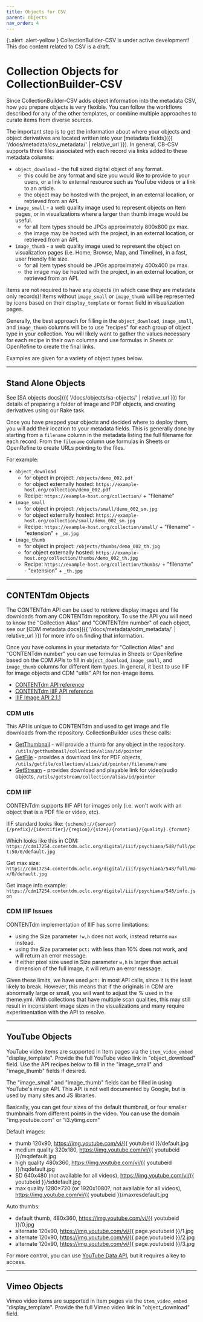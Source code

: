 ```yaml
---
title: Objects for CSV
parent: Objects
nav_order: 4
---
```


{:.alert .alert-yellow }
CollectionBuilder-CSV is under active development!
This doc content related to CSV is a draft.

# Collection Objects for CollectionBuilder-CSV

Since CollectionBuilder-CSV adds object information into the metadata CSV, how you prepare objects is very flexible. 
You can follow the workflows described for any of the other templates, or combine multiple approaches to curate items from diverse sources.

The important step is to get the information about where your objects and object derivatives are located written into your [metadata fields]({{ '/docs/metadata/csv_metadata/' | relative_url }}).
In general, CB-CSV supports three files associated with each record via links added to these metadata columns:

- `object_download` - the full sized digital object of any format.
    - this could be any format and size you would like to provide to your users, or a link to external resource such as YouTube videos or a link to an article.
    - the object may be hosted with the project, in an external location, or retrieved from an API.
- `image_small` - a web quality image used to represent objects on Item pages, or in visualizations where a larger than thumb image would be useful.
    - for all Item types should be JPGs approximately 800x800 px max.
    - the image may be hosted with the project, in an external location, or retrieved from an API.
- `image_thumb` - a web quality image used to represent the object on visualization pages (i.e. Home, Browse, Map, and Timeline), in a fast, user friendly file size.
    - for all Item types should be JPGs approximately 400x400 px max.
    - the image may be hosted with the project, in an external location, or retrieved from an API.

Items are not required to have any objects (in which case they are metadata only records)!
Items without `image_small` or `image_thumb` will be represented by icons based on their `display_template` or `format` field in visualization pages.

Generally, the best approach for filling in the `object_download`, `image_small`, and `image_thumb` columns will be to use "recipes" for each group of object type in your collection.
You will likely want to gather the values necessary for each recipe in their own columns and use formulas in Sheets or OpenRefine to create the final links.

Examples are given for a variety of object types below.

------------------

## Stand Alone Objects

See [SA objects docs]({{ '/docs/objects/sa-objects/' | relative_url }}) for details of preparing a folder of image and PDF objects, and creating derivatives using our Rake task.

Once you have prepped your objects and decided where to deploy them, you will add their location to your metadata fields.
This is generally done by starting from a `filename` column in the metadata listing the full filename for each record.
From the `filename` column use formulas in Sheets or OpenRefine to create URLs pointing to the files.

For example:

- `object_download` 
    - for object in project: `/objects/demo_002.pdf`
    - for object externally hosted: `https://example-host.org/collection/demo_002.pdf`
    - Recipe: `https://example-host.org/collection/` + "filename"
- `image_small`
    - for object in project: `/objects/small/demo_002_sm.jpg`
    - for object externally hosted: `https://example-host.org/collection/small/demo_002_sm.jpg`
    - Recipe: `https://example-host.org/collection/small/` + "filename" - "extension" + `_sm.jpg`
- `image_thumb`
    - for object in project: `/objects/thumbs/demo_002_th.jpg`
    - for object externally hosted: `https://example-host.org/collection/thumbs/demo_002_th.jpg`
    - Recipe: `https://example-host.org/collection/thumbs/` + "filename" - "extension" + `_th.jpg`

------------------

## CONTENTdm Objects

The CONTENTdm API can be used to retrieve display images and file downloads from any CONTENTdm repository. 
To use the API you will need to know the "Collection Alias" and "CONTENTdm number" of each object, see our [CDM metadata docs]({{ '/docs/metadata/cdm_metadata/' | relative_url }}) for more info on finding that information.

Once you have columns in your metadata for "Collection Alias" and "CONTENTdm number" you can use formulas in Sheets or OpenRefine based on the CDM APIs to fill in `object_download`, `image_small`, and `image_thumb` columns for different item types.
In general, it best to use IIIF for image objects and CDM "utils" API for non-image items.

- [CONTENTdm API reference](https://help.oclc.org/Metadata_Services/CONTENTdm/Advanced_website_customization/API_Reference/CONTENTdm_API)
- [CONTENTdm IIIF API reference](https://help.oclc.org/Metadata_Services/CONTENTdm/Advanced_website_customization/API_Reference/IIIF_API_reference)
- [IIIF Image API 2.1.1](https://iiif.io/api/image/2.1/)

### CDM utls

This API is unique to CONTENTdm and used to get image and file downloads from the repository.
CollectionBuilder uses these calls:

- [GetThumbnail](https://www.oclc.org/support/services/contentdm/help/customizing-website-help/other-customizations/contentdm-api-reference/getthumbnail.en.html#par_text_4c0f) - will provide a thumb for any object in the repository. `/utils/getthumbnail/collection/alias/id/pointer` 
- [GetFile](https://www.oclc.org/support/services/contentdm/help/customizing-website-help/other-customizations/contentdm-api-reference/getfile.en.html#par_text_6545) - provides a download link for PDF objects, `/utils/getfile/collection/alias/id/pointer/filename/name`
- [GetStream](https://www.oclc.org/support/services/contentdm/help/customizing-website-help/other-customizations/contentdm-api-reference/getstream.en.html#par_text_2d39) - provides download and playable link for video/audio objects, `/utils/getstream/collection/alias/id/pointer`

### CDM IIIF 

CONTENTdm supports IIIF API for images only (i.e. won't work with an object that is a PDF file or video, etc).

IIIF standard looks like: 
`{scheme}://{server}{/prefix}/{identifier}/{region}/{size}/{rotation}/{quality}.{format}`

Which looks like this in CDM: 
`https://cdm17254.contentdm.oclc.org/digital/iiif/psychiana/548/full/pct:50/0/default.jpg`

Get max size:
`https://cdm17254.contentdm.oclc.org/digital/iiif/psychiana/548/full/max/0/default.jpg`

Get image info example: `https://cdm17254.contentdm.oclc.org/digital/iiif/psychiana/548/info.json`

### CDM IIIF Issues 

CONTENTdm implementation of IIIF has some limitations:

- using the Size parameter `!w,h` does not work, instead returns `max` instead.
- using the Size parameter `pct:` with less than 10% does not work, and will return an error message.
- if either pixel size used in Size parameter `w,h` is larger than actual dimension of the full image, it will return an error message.

Given these limits, we have used `pct:` in most API calls, since it is the least likely to break. 
However, this means that if the originals in CDM are abnormally large or small, you will want to adjust the % used in the theme.yml. 
With collections that have multiple scan qualities, this may still result in inconsistent image sizes in the visualizations and many require experimentation with the API to resolve. 

---------------

## YouTube Objects

YouTube video items are supported in Item pages via the `item_video_embed` "display_template". 
Provide the full YouTube video link in "object_download" field. 
Use the API recipes below to fill in the "image_small" and "image_thumb" fields if desired.

The "image_small" and "image_thumb" fields can be filled in using YouTube's image API.
This API is not well documented by Google, but is used by many sites and JS libraries.

Basically, you can get four sizes of the default thumbnail, or four smaller thumbnails from different points in the video.
You can use the domain "img.youtube.com" or "i3.ytimg.com"

Default images:

- thumb 120x90, https://img.youtube.com/vi/{{ youtubeid }}/default.jpg
- medium quality 320x180, https://img.youtube.com/vi/{{ youtubeid }}/mqdefault.jpg
- high quality 480x360, https://img.youtube.com/vi/{{ youtubeid }}/hqdefault.jpg 
- SD 640x480 (not available for all videos), https://img.youtube.com/vi/{{ youtubeid }}/sddefault.jpg
- max quality 1280×720 (or 1920x1080?, not available for all videos), https://img.youtube.com/vi/{{ youtubeid }}/maxresdefault.jpg 

Auto thumbs:

- default thumb, 480x360, https://img.youtube.com/vi/{{ youtubeid }}/0.jpg 
- alternate 120x90, https://img.youtube.com/vi/{{ page.youtubeid }}/1.jpg 
- alternate 120x90, https://img.youtube.com/vi/{{ page.youtubeid }}/2.jpg 
- alternate 120x90, https://img.youtube.com/vi/{{ page.youtubeid }}/3.jpg

For more control, you can use [YouTube Data API](https://developers.google.com/youtube/v3/), but it requires a key to access.

----------------

## Vimeo Objects

Vimeo video items are supported in Item pages via the `item_video_embed` "display_template".
Provide the full Vimeo video link in "object_download" field. 
